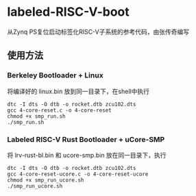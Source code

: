 # labeled-RISC-V-boot

从Zynq PS复位启动标签化RISC-V子系统的参考代码，由张传奇编写

## 使用方法

### Berkeley Bootloader + Linux

将编译好的 linux.bin 放到同一目录下，在shell中执行

```shell
dtc -I dts -O dtb -o rocket.dtb zcu102.dts
gcc 4-core-reset.c -o 4-core-reset
chmod +x smp_run.sh
./smp_run.sh
```

### Labeled RISC-V Rust Bootloader + uCore-SMP

将 lrv-rust-bl.bin 和 ucore-smp.bin 放在同一目录下，执行

```shell
dtc -I dts -O dtb -o rocket.dtb zcu102.dts
gcc 4-core-reset-ucore.c -o 4-core-reset-ucore
chmod +x smp_run_ucore.sh
./smp_run_ucore.sh
```
